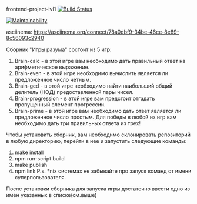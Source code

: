 frontend-project-lvl1
[![Build Status](https://travis-ci.org/Saramud/frontend-project-lvl1.svg?branch=master)](https://travis-ci.org/Saramud/frontend-project-lvl1)

[![Maintainability](https://api.codeclimate.com/v1/badges/a99a88d28ad37a79dbf6/maintainability)](https://codeclimate.com/github/codeclimate/codeclimate/maintainability)

asciinema: https://asciinema.org/connect/78a0dbf9-34be-46ce-8e89-8c56093c2940

Сборник "Игры разума" состоит из 5 игр: 
1. Brain-calc - в этой игре вам необходимо дать правильный ответ на арифметическое выражение.
2. Brain-even - в этой игре необходимо вычислить является ли предложенное число четным.
3. Brain-gcd - в этой игре необходимо найти наибольший общий делитель (НОД) предоставленной пары чисел.
4. Brain-progression - в этой игре вам предстоит отгадать пропущенный элемент прогрессии.
5. Brain-prime - в этой игре вам необходимо дать ответ является ли предложенное число простым.
Для победы в любой из игр вам необходимо дать три правильных ответа из трех!

Чтобы установить сборник, вам необходимо склонировать репозиторий в любую директорию, перейти в нее и запустить следующие команды:
1. make install
2. npm run-script build
3. make publish
4. npm link
P.s. *nix системах не забывайте про запуск команд от имени суперпользователя.

После установки сборника для запуска игры достаточно ввести одно из имен указанных в списке(см.выше)


